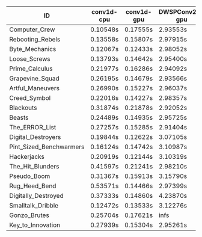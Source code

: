 |ID|conv1d-cpu|conv1d-gpu|DWSPConv2D-gpu|gemm-gpu|avg|
|-|-|-|-|-|-|
|Computer_Crew|0.10548s|0.17555s|2.93553s|1.71860s|1.23379s|
|Rebooting_Rebels|0.13558s|0.15807s|2.97915s|1.72322s|1.24900s|
|Byte_Mechanics|0.12067s|0.12433s|2.98052s|1.80376s|1.25732s|
|Loose_Screws|0.13793s|0.14642s|2.95400s|1.79522s|1.25839s|
|Prime_Calculus|0.21977s|0.16286s|2.94092s|1.71626s|1.25995s|
|Grapevine_Squad|0.26195s|0.14679s|2.93566s|1.74415s|1.27214s|
|Artful_Maneuvers|0.26990s|0.15227s|2.96037s|1.71962s|1.27554s|
|Creed_Symbol|0.22016s|0.14227s|2.98357s|1.81741s|1.29085s|
|Blackouts|0.31874s|0.21878s|2.92052s|1.71219s|1.29256s|
|Beasts|0.24489s|0.14935s|2.95725s|1.93575s|1.32181s|
|The_ERROR_List|0.27257s|0.15285s|2.91404s|1.96940s|1.32722s|
|Digital_Destroyers|0.19844s|0.12622s|3.07105s|1.91952s|1.32881s|
|Pint_Sized_Benchwarmers|0.16124s|0.14742s|3.10987s|1.92342s|1.33549s|
|Hackerjacks|0.20919s|0.12144s|3.10319s|1.92732s|1.34028s|
|The_Hit_Blunders|0.41597s|0.21241s|2.98210s|1.93488s|1.38634s|
|Pseudo_Boom|0.31367s|0.15913s|3.15790s|1.95808s|1.39720s|
|Rug_Heed_Bend|0.53571s|0.14466s|2.97399s|2.56014s|1.55363s|
|Digitally_Destroyed|0.37333s|0.14860s|4.23870s|2.54911s|1.82743s|
|Smalltalk_Dribble|0.12472s|0.13533s|3.12276s|4.44106s|1.95597s|
|Gonzo_Brutes|0.25704s|0.17621s|infs|1.95825s|infs|
|Key_to_Innovation|0.27939s|0.15304s|2.95261s|infs|infs|
